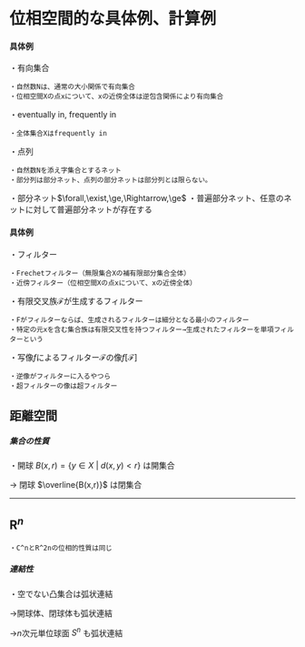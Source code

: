 # 位相空間的な具体例、計算例

#### 具体例

・有向集合

    ・自然数Nは、通常の大小関係で有向集合
    ・位相空間Xの点xについて、xの近傍全体は逆包含関係により有向集合

・eventually in, frequently in

    ・全体集合Xはfrequently in

・点列

    ・自然数Nを添え字集合とするネット
    ・部分列は部分ネット、点列の部分ネットは部分列とは限らない。

・部分ネット$\forall,\exist,\ge,\Rightarrow,\ge$
    ・普遍部分ネット、任意のネットに対して普遍部分ネットが存在する

#### 具体例

・フィルター

    ・Frechetフィルター（無限集合Xの補有限部分集合全体）
    ・近傍フィルター（位相空間Xの点xについて、xの近傍全体）

・有限交叉族$\mathcal{F}$が生成するフィルター

    ・Fがフィルターならば、生成されるフィルターは細分となる最小のフィルター
    ・特定の元xを含む集合族は有限交叉性を持つフィルター→生成されたフィルターを単項フィルターという

・写像$f$によるフィルター$\mathcal{F}$の像$f[\mathcal{F}]$

    ・逆像がフィルターに入るやつら
    ・超フィルターの像は超フィルター

## 距離空間

##### 集合の性質

・開球 $B(x,r)=\{y\in X\ |\ d(x,y)<r\}$ は開集合

→
閉球 $\overline{B(x,r)}$ は閉集合

---

## $\bm{R}^n$

    ・C^nとR^2nの位相的性質は同じ

##### 連結性

・空でない凸集合は弧状連結

→開球体、閉球体も弧状連結

→$n$次元単位球面 $S^n$ も弧状連結